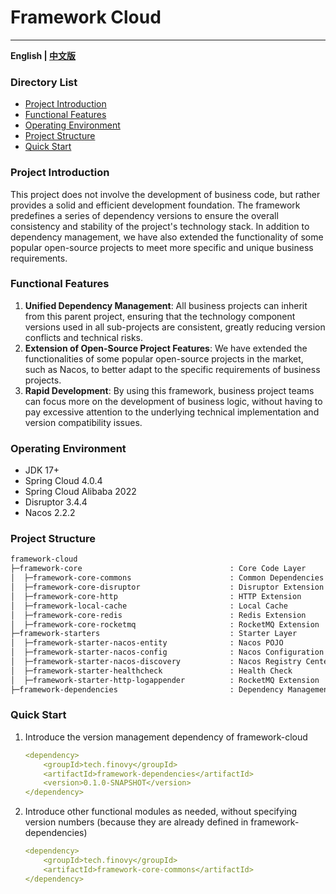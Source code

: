# Framework Cloud

------

**English | [中文版](README_CN.md)**

### Directory List

  - [Project Introduction](#project-introduction)
  - [Functional Features](#functional-features)
  - [Operating Environment](#operating-environment)
  - [Project Structure](#project-structure)
  - [Quick Start](#quick-start)

### Project Introduction

This project does not involve the development of business code, but rather provides a solid and efficient development foundation. The framework predefines a series of dependency versions to ensure the overall consistency and stability of the project's technology stack. In addition to dependency management, we have also extended the functionality of some popular open-source projects to meet more specific and unique business requirements.

### Functional Features

1. **Unified Dependency Management**: All business projects can inherit from this parent project, ensuring that the technology component versions used in all sub-projects are consistent, greatly reducing version conflicts and technical risks.
2. **Extension of Open-Source Project Features**: We have extended the functionalities of some popular open-source projects in the market, such as Nacos, to better adapt to the specific requirements of business projects.
3. **Rapid Development**: By using this framework, business project teams can focus more on the development of business logic, without having to pay excessive attention to the underlying technical implementation and version compatibility issues.

### Operating Environment

- JDK 17+
- Spring Cloud 4.0.4
- Spring Cloud Alibaba 2022
- Disruptor 3.4.4
- Nacos 2.2.2

### Project Structure

```tex
framework-cloud
├─framework-core                                 : Core Code Layer
│  ├─framework-core-commons                      : Common Dependencies
│  ├─framework-core-disruptor                    : Disruptor Extension
│  ├─framework-core-http                         : HTTP Extension
│  ├─framework-local-cache                       : Local Cache
│  ├─framework-core-redis                        : Redis Extension
│  ├─framework-core-rocketmq                     : RocketMQ Extension
├─framework-starters                             : Starter Layer
│  ├─framework-starter-nacos-entity              : Nacos POJO
│  ├─framework-starter-nacos-config              : Nacos Configuration
│  ├─framework-starter-nacos-discovery           : Nacos Registry Center
│  ├─framework-starter-healthcheck               : Health Check
│  ├─framework-starter-http-logappender          : RocketMQ Extension
├─framework-dependencies                         : Dependency Management
```

### Quick Start

1. Introduce the version management dependency of framework-cloud

   ```yaml
   <dependency>
       <groupId>tech.finovy</groupId>
       <artifactId>framework-dependencies</artifactId>
       <version>0.1.0-SNAPSHOT</version>
   </dependency>
   ```

2. Introduce other functional modules as needed, without specifying version numbers (because they are already defined in framework-dependencies)

   ```yaml
   <dependency>
       <groupId>tech.finovy</groupId>
       <artifactId>framework-core-commons</artifactId>
   </dependency>
   ```

